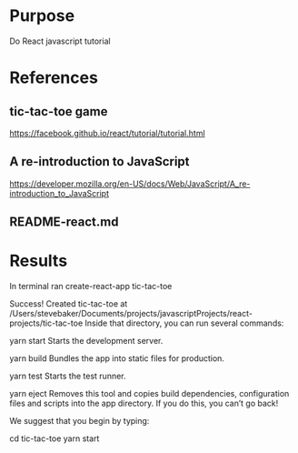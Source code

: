 # Purpose
Do React javascript tutorial

# References
## tic-tac-toe game
https://facebook.github.io/react/tutorial/tutorial.html

## A re-introduction to JavaScript
https://developer.mozilla.org/en-US/docs/Web/JavaScript/A_re-introduction_to_JavaScript

## README-react.md

# Results
In terminal ran
    create-react-app tic-tac-toe

Success! Created tic-tac-toe at /Users/stevebaker/Documents/projects/javascriptProjects/react-projects/tic-tac-toe
Inside that directory, you can run several commands:

  yarn start
    Starts the development server.

  yarn build
    Bundles the app into static files for production.

  yarn test
    Starts the test runner.

  yarn eject
    Removes this tool and copies build dependencies, configuration files
    and scripts into the app directory. If you do this, you can’t go back!

We suggest that you begin by typing:

  cd tic-tac-toe
  yarn start
